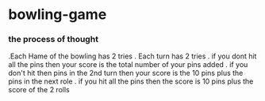 # bowling-game

### the process of thought

.Each Hame of the bowling has 2 tries
. Each turn has 2 tries
. if you dont hit all the pins then your score is the total number of your pins added
. if you don't hit then pins in the 2nd turn then your score is the 10 pins plus the pins in the next role
. if you hit all the pins then the score is 10 pins plus the score of the 2 rolls
